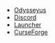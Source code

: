 * [Odysseyus](https://odysseyus.fr/) 
* [Discord](https://odysseyus.fr/discord)  
* [Launcher](https://odysseyus.fr/launcher)
* [CurseForge](https://www.curseforge.com/minecraft/mc-mods/odysseyus-mods)


